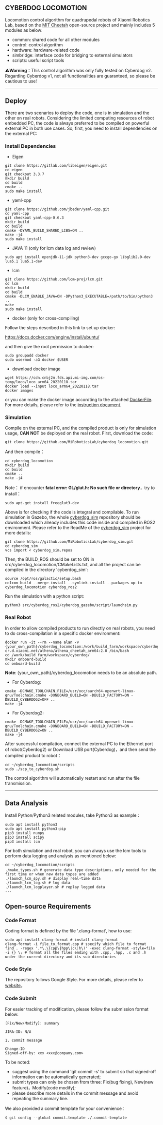 CYBERDOG LOCOMOTION
---
Locomotion control algorithm for quadrupedal robots of Xiaomi Robotics Lab, based on the [MIT Cheetah](https://github.com/ESP4Ever/Cheetah-Software) open-source project and mainly includes 5 modules as below:
- common: shared code for all other modules
- control: control algorithm
- hardware: hardware-related code
- simbridge: interface code for bridging to external simulators
- scripts: useful script tools

:warning:**Warning**：This control algorithm was only fully tested on Cyberdog v2. Regarding Cyberdog v1, not all functionalities are guaranteed, so please be cautious to use!

---
## Deploy
There are two scenarios to deploy the code, one is in simulation and the other on real robots. Considering the limited computing resources of robot embedded PC, the code is always preferred to be compiled on powerful external PC in both use cases. So, first, you need to install dependencies on the external PC:

### Install Dependencies
- Eigen
```
git clone https://gitlab.com/libeigen/eigen.git
cd eigen
git checkout 3.3.7
mkdir build
cd build
cmake ..
sudo make install
```
- yaml-cpp
```
git clone https://github.com/jbeder/yaml-cpp.git
cd yaml-cpp
git checkout yaml-cpp-0.6.3
mkdir build
cd build
cmake -DYAML_BUILD_SHARED_LIBS=ON ..
make -j4
sudo make install
```
- JAVA 11 (only for lcm data log and review)
```
sudo apt install openjdk-11-jdk python3-dev gccgo-go libglib2.0-dev lua5.1 lua5.1-dev
```
- lcm
```
git clone https://github.com/lcm-proj/lcm.git
cd lcm
mkdir build
cd build
cmake -DLCM_ENABLE_JAVA=ON -DPython3_EXECUTABLE=/path/to/bin/python3 ..
make
sudo make install
```

- docker (only for cross-compiling)

Follow the steps described in this link to set up docker:

https://docs.docker.com/engine/install/ubuntu/

and then give the root permission to docker:
```
sudo groupadd docker
sudo usermod -aG docker $USER
```

- download docker image
```
wget https://cdn.cnbj2m.fds.api.mi-img.com/os-temp/loco/loco_arm64_20220118.tar
docker load --input loco_arm64_20220118.tar
docker images
```
or you can make the docker image accordting to the attached [DockerFile](./docker/Dockerfile). For more details, please refer to the [instruction document](./docker/dockerfile_instructions_en.md).

### Simulation
Compile on the external PC, and the compiled product is only for simulation usage, **CAN NOT** be deployed on the real robot. First, download the code:
```
git clone https://github.com/MiRoboticsLab/cyberdog_locomotion.git
```
And then compile：
```
cd cyberdog_locomotion
mkdir build
cd build
cmake ..
make -j4
```
Note： if encounter **fatal error: GL/glut.h: No such file or directory**，try to install：
```
sudo apt-get install freeglut3-dev
```
Above is for checking if the code is integral and compilable. To run simulation in Gazebo, the whole [cyberdog_sim](https://github.com/MiRoboticsLab/cyberdog_sim) repository should be downloaded which already includes this code inside and compiled in ROS2 environment. Please refer to the ReadMe of the [cyberdog_sim](https://github.com/MiRoboticsLab/cyberdog_sim) project for more details:
```
git clone https://github.com/MiRoboticsLab/cyberdog_sim.git
cd cyberdog_sim
vcs import < cyberdog_sim.repos
```

Then, the BUILD_ROS should be set to ON in src/cyberdog_locomotion/CMakeLists.txt, and all the project can be compiled in the directory 'cyberdog_sim':
```
source /opt/ros/galactic/setup.bash 
colcon build --merge-install --symlink-install --packages-up-to cyberdog_locomotion cyberdog_ros2
```

Run the simulation with a python script:
```
python3 src/cyberdog_ros2/cyberdog_gazebo/script/launchsim.py
```


### Real Robot
In order to allow compiled products to run directly on real robots, you need to do cross-compilation in a specific docker environment:
```
docker run -it --rm --name alan -v {your_own_path}/cyberdog_locomotion:/work/build_farm/workspace/cyberdog cr.d.xiaomi.net/athena/athena_cheetah_arm64:2.0 /bin/bash
cd /work/build_farm/workspace/cyberdog/
mkdir onboard-build
cd onboard-build
```
**Note**: {your_own_path}/cyberdog_locomotion needs to be an absolute path.
- For Cyberdog:
```
cmake -DCMAKE_TOOLCHAIN_FILE=/usr/xcc/aarch64-openwrt-linux-gnu/Toolchain.cmake -DONBOARD_BUILD=ON -DBUILD_FACTORY=ON -DBUILD_CYBERDOG2=OFF ..
make -j4
```
- For Cyberdog2:
```
cmake -DCMAKE_TOOLCHAIN_FILE=/usr/xcc/aarch64-openwrt-linux-gnu/Toolchain.cmake -DONBOARD_BUILD=ON -DBUILD_FACTORY=ON -DBUILD_CYBERDOG2=ON ..
make -j4
```
After successful compilation, connect the external PC to the Ethernet port of robot(Cyberdog2) or Download USB port(Cyberdog)，and then send the compiled product to robot：
```
cd ~/cyberdog_locomotion/scripts
sudo ./scp_to_cyberdog.sh
```
The control algorithm will automatically restart and run after the file transmission.

---
## Data Analysis
Install Python/Python3 related modules, take Python3 as example：
```
sudo apt install python3
sudo apt install python3-pip
pip3 install numpy
pip3 install scipy
pip3 install lcm
```

For both simulation and real robot, you can always use the lcm tools to perform data logging and analysis as mentioned below:
```
cd ~/cyberdog_locomotion/scripts
./make_types.sh # generate data type descriptions，only needed for the first time or when new data types are added
./launch_lcm_spy.sh # display real-time data
./launch_lcm_log.sh # log data
./launch_lcm_logplayer.sh # replay logged data
---
```
## Open-source Requirements
### Code Format
Coding format is defined by the file '.clang-format', how to use:
```
sudo apt install clang-format # install clang-format
clang-format -i file_to_format.cpp # specify which file to format
find . -regex '.*\.\(cpp\|hpp\|c\|h\)' -exec clang-format -style=file -i {} \; # format all the files ending with .cpp, .hpp, .c and .h under the current directory and its sub-directories
```

### Code Style
The repository follows Google Style. For more details, please refer to [website](https://zh-google-styleguide.readthedocs.io/en/latest/contents/)。

### Code Submit
For easier tracking of modification, please follow the submission format below:
```
[Fix/New/Modify]: summary

JIRA-ID: N/A

1. commit message

Change-ID
Signed-off-by: xxx <xxx@company.com>
```
To be noted:
- suggest using the command 'git commit -s' to submit so that signed-off information can be automatically generated;
- submit types can only be chosen from three: Fix(bug fixing), New(new feature)，Modify(code modify);
- please describe more details in the commit message and avoid repeating the summary line.

We also provided a commit template for your convenience：
```
$ git config --global commit.template ./.commit-template
```
